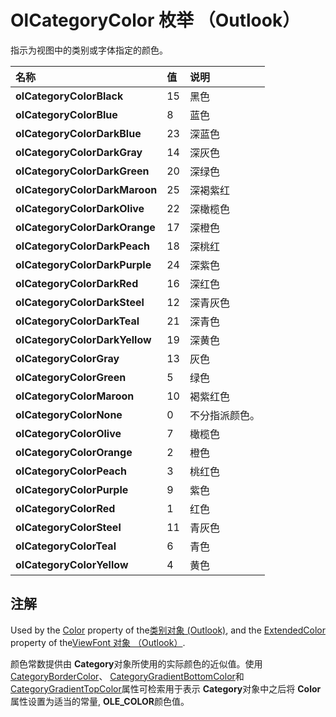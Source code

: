 
# OlCategoryColor 枚举 （Outlook）

指示为视图中的类别或字体指定的颜色。



|**名称**|**值**|**说明**|
|:-----|:-----|:-----|
|**olCategoryColorBlack**|15|黑色|
|**olCategoryColorBlue**|8|蓝色|
|**olCategoryColorDarkBlue**|23|深蓝色|
|**olCategoryColorDarkGray**|14|深灰色|
|**olCategoryColorDarkGreen**|20|深绿色|
|**olCategoryColorDarkMaroon**|25|深褐紫红|
|**olCategoryColorDarkOlive**|22|深橄榄色|
|**olCategoryColorDarkOrange**|17|深橙色|
|**olCategoryColorDarkPeach**|18|深桃红|
|**olCategoryColorDarkPurple**|24|深紫色|
|**olCategoryColorDarkRed**|16|深红色|
|**olCategoryColorDarkSteel**|12|深青灰色|
|**olCategoryColorDarkTeal**|21|深青色|
|**olCategoryColorDarkYellow**|19|深黄色|
|**olCategoryColorGray**|13|灰色|
|**olCategoryColorGreen**|5|绿色|
|**olCategoryColorMaroon**|10|褐紫红色|
|**olCategoryColorNone**|0|不分指派颜色。|
|**olCategoryColorOlive**|7|橄榄色|
|**olCategoryColorOrange**|2|橙色|
|**olCategoryColorPeach**|3|桃红色|
|**olCategoryColorPurple**|9|紫色|
|**olCategoryColorRed**|1|红色|
|**olCategoryColorSteel**|11|青灰色|
|**olCategoryColorTeal**|6|青色|
|**olCategoryColorYellow**|4|黄色|

## 注解

Used by the [Color](42814031-97ee-bb71-7c24-4ddd367d793c.md) property of the[类别对象 (Outlook)](143ef095-54b0-cbe2-e356-632029061ac2.md), and the [ExtendedColor](6d7c33a6-e69a-3449-1ede-d3919d774791.md) property of the[ViewFont 对象 （Outlook）](cbd7c6ce-f49a-1627-0ad9-a019911fb47b.md).

颜色常数提供由 **Category**对象所使用的实际颜色的近似值。使用[CategoryBorderColor](95251459-f216-7cc8-55ef-c939090cf3bf.md)、 [CategoryGradientBottomColor](5f082300-2eb0-b297-dc54-9657da5ae319.md)和[CategoryGradientTopColor](deb7a986-8afd-465c-ed8e-3cf669f96a35.md)属性可检索用于表示 **Category**对象中之后将 **Color**属性设置为适当的常量,  **OLE_COLOR**颜色值。

